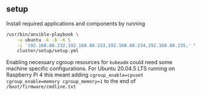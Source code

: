## setup
Install required applications and components by running
```bash
/usr/bin/ansible-playbook \
    -u ubuntu -k -b -K \
    -i '192.168.88.232,192.168.88.233,192.168.88.234,192.168.88.235,' \
    cluster/setup/setup.yml
```

Enabling necessary cgroup resources for `kubeadm` could need some machine specific configurations. 
For Ubuntu 20.04.5 LTS running on Raspberry Pi 4 this meant adding `cgroup_enable=cpuset cgroup_enable=memory cgroup_memory=1` to the end of `/boot/firmware/cmdline.txt`
